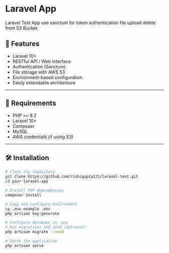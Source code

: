 # Laravel App

Laravel Test App use sanctum for token authentication file upload delete from S3 Bucket.

## 🚀 Features

- Laravel 10+
- RESTful API / Web Interface
- Authentication (Sanctum)
- File storage with AWS S3
- Environment-based configuration
- Easily extendable architecture

---

## 🧰 Requirements

- PHP >= 8.2
- Laravel 10+
- Composer
- MySQL
- AWS credentials (if using S3)

---

## 🛠️ Installation

```bash
# Clone the repository
git clone https://github.com/rishigupta121/laravel-test.git
cd your-laravel-app

# Install PHP dependencies
composer install

# Copy and configure environment
cp .env.example .env
php artisan key:generate

# Configure database in .env
# Run migrations and seed (optional)
php artisan migrate --seed

# Serve the application
php artisan serve